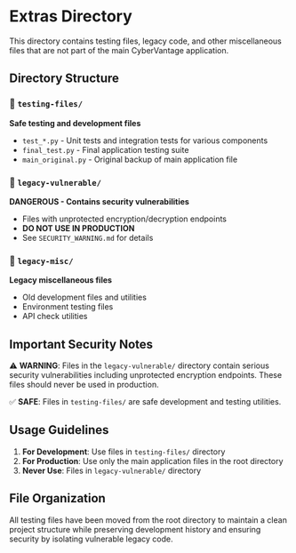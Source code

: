 # Extras Directory

This directory contains testing files, legacy code, and other miscellaneous files that are not part of the main CyberVantage application.

## Directory Structure

### 📁 `testing-files/`
**Safe testing and development files**
- `test_*.py` - Unit tests and integration tests for various components
- `final_test.py` - Final application testing suite
- `main_original.py` - Original backup of main application file

### 🚨 `legacy-vulnerable/` 
**DANGEROUS - Contains security vulnerabilities**
- Files with unprotected encryption/decryption endpoints
- **DO NOT USE IN PRODUCTION**
- See `SECURITY_WARNING.md` for details

### 📂 `legacy-misc/`
**Legacy miscellaneous files**
- Old development files and utilities
- Environment testing files
- API check utilities

## Important Security Notes

⚠️ **WARNING**: Files in the `legacy-vulnerable/` directory contain serious security vulnerabilities including unprotected encryption endpoints. These files should never be used in production.

✅ **SAFE**: Files in `testing-files/` are safe development and testing utilities.

## Usage Guidelines

1. **For Development**: Use files in `testing-files/` directory
2. **For Production**: Use only the main application files in the root directory
3. **Never Use**: Files in `legacy-vulnerable/` directory

## File Organization

All testing files have been moved from the root directory to maintain a clean project structure while preserving development history and ensuring security by isolating vulnerable legacy code.